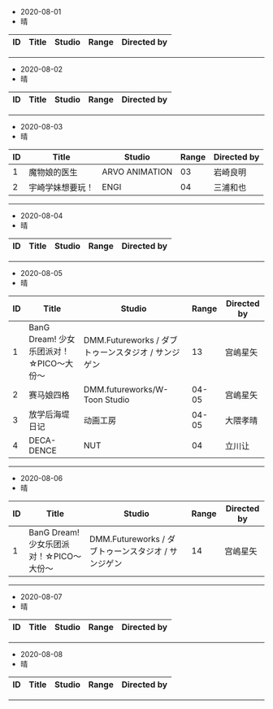- 2020-08-01
- 晴

ID|Title|Studio|Range|Directed by
---|---|---|---|---

> 
---
- 2020-08-02
- 晴

ID|Title|Studio|Range|Directed by
---|---|---|---|---

> 
---

- 2020-08-03
- 晴

ID|Title|Studio|Range|Directed by
---|---|---|---|---
1|魔物娘的医生|ARVO ANIMATION|03|岩崎良明
2|宇崎学妹想要玩！|ENGI|04|三浦和也

> 
---

- 2020-08-04
- 晴

ID|Title|Studio|Range|Directed by
---|---|---|---|---

> 
---

- 2020-08-05
- 晴

ID|Title|Studio|Range|Directed by
---|---|---|---|---
1|BanG Dream! 少女乐团派对！☆PICO～大份～|DMM.Futureworks / ダブトゥーンスタジオ / サンジゲン|13|宫嶋星矢
2|赛马娘四格|DMM.futureworks/W-Toon Studio|04-05|宫嶋星矢
3|放学后海堤日记|动画工房|04-05|大隈孝晴
4|DECA-DENCE|NUT|04|立川让

> 
---

- 2020-08-06
- 晴

ID|Title|Studio|Range|Directed by
---|---|---|---|---
1|BanG Dream! 少女乐团派对！☆PICO～大份～|DMM.Futureworks / ダブトゥーンスタジオ / サンジゲン|14|宫嶋星矢


> 
---

- 2020-08-07
- 晴

ID|Title|Studio|Range|Directed by
---|---|---|---|---

> 
---

- 2020-08-08
- 晴

ID|Title|Studio|Range|Directed by
---|---|---|---|---

> 
---
